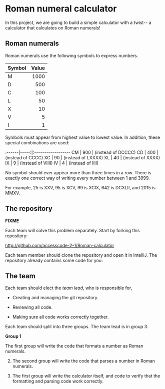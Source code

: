 Roman numeral calculator
==

In this project, we are going to build a simple calculator with a twist-- a 
calculator that calculates on Roman numerals!


Roman numerals
--

Roman numerals use the following symbols to express numbers.

  Symbol | Value
  :------|-----:
  M      |  1000
  D      |   500
  C      |   100
  L      |    50
  X      |    10
  V      |     5
  I      |     1

Symbols must appear from highest value to lowest value.
In addition, these special combinations are used:

  :------|-----:|:------------------
  CM     |  900 | (instead of DCCCC)
  CD     |  400 | (instead of CCCC)
  XC     |   90 | (instead of LXXXX)
  XL     |   40 | (instead of XXXX)
  IX     |    9 | (instead of VIIII)
  IV     |    4 | (instead of IIII)

No symbol should ever appear more than three times in a row.  There is exactly
one correct way of writing every number between 1 and 3999.

For example, 25 is XXV, 95 is XCV, 99 is XCIX, 642 is DCXLII, and 2015 is MMXV.


The repository
--

**FIXME** 

Each team will solve this problem separately.  Start by forking this repository:

  http://github.com/accesscode-2-1/Roman-calculator

Each team member should clone the repository and open it in IntelliJ.  The
repository already contains some code for you:



The team
--

Each team should elect the _team lead_, who is responsible for,

* Creating and managing the git repository.

* Reviewing all code.

* Making sure all code works correctly together.


Each team should split into three groups.  The team lead is in group 3.

**Group 1**

The first group will write the code that formats a number as Roman numerals.

2. The second group will write the code that parses a number in Roman numerals.

3. The first group will write the calculator itself, and code to verify that
the formatting and parsing code work correctly.


